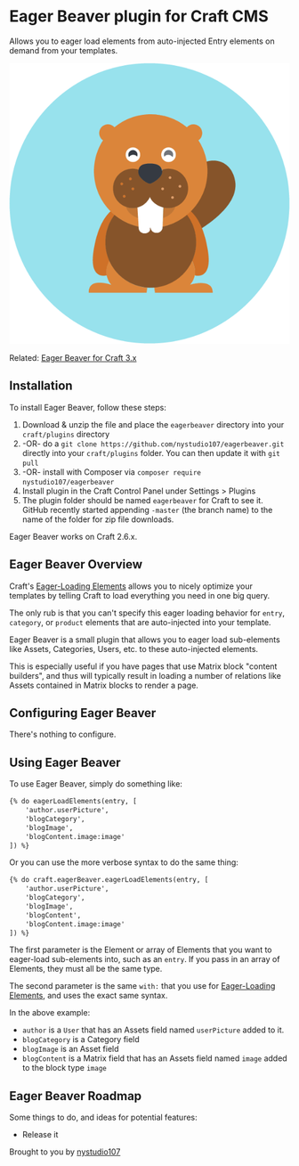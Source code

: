 # Eager Beaver plugin for Craft CMS

Allows you to eager load elements from auto-injected Entry elements on demand from your templates.

![Screenshot](resources/screenshots/beaver.png)

Related: [Eager Beaver for Craft 3.x](https://github.com/nystudio107/craft3-eagerbeaver)

## Installation

To install Eager Beaver, follow these steps:

1. Download & unzip the file and place the `eagerbeaver` directory into your `craft/plugins` directory
2.  -OR- do a `git clone https://github.com/nystudio107/eagerbeaver.git` directly into your `craft/plugins` folder.  You can then update it with `git pull`
3.  -OR- install with Composer via `composer require nystudio107/eagerbeaver`
4. Install plugin in the Craft Control Panel under Settings > Plugins
5. The plugin folder should be named `eagerbeaver` for Craft to see it.  GitHub recently started appending `-master` (the branch name) to the name of the folder for zip file downloads.

Eager Beaver works on Craft 2.6.x.

## Eager Beaver Overview

Craft's [Eager-Loading Elements](https://craftcms.com/docs/templating/eager-loading-elements) allows you to nicely optimize your templates by telling Craft to load everything you need in one big query.

The only rub is that you can't specify this eager loading behavior for `entry`, `category`, or `product` elements that are auto-injected into your template.

Eager Beaver is a small plugin that allows you to eager load sub-elements like Assets, Categories, Users, etc. to these auto-injected elements.

This is especially useful if you have pages that use Matrix block "content builders", and thus will typically result in loading a number of relations like Assets contained in Matrix blocks to render a page.

## Configuring Eager Beaver

There's nothing to configure.

## Using Eager Beaver

To use Eager Beaver, simply do something like:

```
{% do eagerLoadElements(entry, [
    'author.userPicture',
    'blogCategory',
    'blogImage',
    'blogContent.image:image'
]) %}
```

Or you can use the more verbose syntax to do the same thing:

```
{% do craft.eagerBeaver.eagerLoadElements(entry, [
    'author.userPicture',
    'blogCategory',
    'blogImage',
    'blogContent',
    'blogContent.image:image'
]) %}
```

The first parameter is the Element or array of Elements that you want to eager-load sub-elements into, such as an `entry`. If you pass in an array of Elements, they must all be the same type.

The second parameter is the same `with:` that you use for [Eager-Loading Elements](https://craftcms.com/docs/templating/eager-loading-elements), and uses the exact same syntax.

In the above example:
 - `author` is a `User` that has an Assets field named `userPicture` added to it.
 - `blogCategory` is a Category field
 - `blogImage` is an Asset field
 - `blogContent` is a Matrix field that has an Assets field named `image` added to the block type `image`

## Eager Beaver Roadmap

Some things to do, and ideas for potential features:

* Release it

Brought to you by [nystudio107](https://nystudio107.com/)
